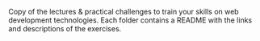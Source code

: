 Copy of the lectures & practical challenges to train your skills on web development technologies. Each folder contains a README with the links and descriptions of the exercises.